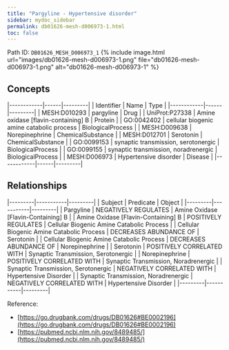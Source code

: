 ```yaml
---
title: "Pargyline - Hypertensive disorder"
sidebar: mydoc_sidebar
permalink: db01626-mesh-d006973-1.html
toc: false 
---
```



Path ID: `DB01626_MESH_D006973_1`
{% include image.html url="images/db01626-mesh-d006973-1.png" file="db01626-mesh-d006973-1.png" alt="db01626-mesh-d006973-1" %}

## Concepts

|------------|------|---------|
| Identifier | Name | Type    |
|------------|------|---------|
| MESH:D010293 | pargyline | Drug |
| UniProt:P27338 | Amine oxidase [flavin-containing] B | Protein |
| GO:0042402 | cellular biogenic amine catabolic process | BiologicalProcess |
| MESH:D009638 | Norepinephrine | ChemicalSubstance |
| MESH:D012701 | Serotonin | ChemicalSubstance |
| GO:0099153 | synaptic transmission, serotonergic | BiologicalProcess |
| GO:0099155 | synaptic transmission, noradrenergic | BiologicalProcess |
| MESH:D006973 | Hypertensive disorder | Disease |
|------------|------|---------|

## Relationships

|---------|-----------|---------|
| Subject | Predicate | Object  |
|---------|-----------|---------|
| Pargyline | NEGATIVELY REGULATES | Amine Oxidase [Flavin-Containing] B |
| Amine Oxidase [Flavin-Containing] B | POSITIVELY REGULATES | Cellular Biogenic Amine Catabolic Process |
| Cellular Biogenic Amine Catabolic Process | DECREASES ABUNDANCE OF | Serotonin |
| Cellular Biogenic Amine Catabolic Process | DECREASES ABUNDANCE OF | Norepinephrine |
| Serotonin | POSITIVELY CORRELATED WITH | Synaptic Transmission, Serotonergic |
| Norepinephrine | POSITIVELY CORRELATED WITH | Synaptic Transmission, Noradrenergic |
| Synaptic Transmission, Serotonergic | NEGATIVELY CORRELATED WITH | Hypertensive Disorder |
| Synaptic Transmission, Noradrenergic | NEGATIVELY CORRELATED WITH | Hypertensive Disorder |
|---------|-----------|---------|

Reference: 
  - [https://go.drugbank.com/drugs/DB01626#BE0002196](https://go.drugbank.com/drugs/DB01626#BE0002196)
  - [https://pubmed.ncbi.nlm.nih.gov/8489485/](https://pubmed.ncbi.nlm.nih.gov/8489485/)
